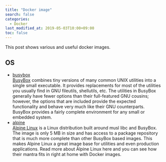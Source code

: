 ```yaml
---
title: "Docker image"
search: false
categories:
  - Docker
last_modified_at: 2019-05-03T10:00+09:00
toc: false
---
```


This post shows various and useful docker images.

## OS
* [busybox](https://hub.docker.com/_/busybox)  
[BusyBox](https://busybox.net/) combines tiny versions of many common UNIX utilities into a single small executable. It provides replacements for most of the utilities you usually find in GNU fileutils, shellutils, etc. The utilities in BusyBox generally have fewer options than their full-featured GNU cousins; however, the options that are included provide the expected functionality and behave very much like their GNU counterparts. BusyBox provides a fairly complete environment for any small or embedded system.  
* [alpine](https://hub.docker.com/_/alpine/)  
[Alpine Linux](https://alpinelinux.org/) is a Linux distribution built around musl libc and BusyBox. The image is only 5 MB in size and has access to a package repository that is much more complete than other BusyBox based images. This makes Alpine Linux a great image base for utilities and even production applications. Read more about Alpine Linux here and you can see how their mantra fits in right at home with Docker images.

